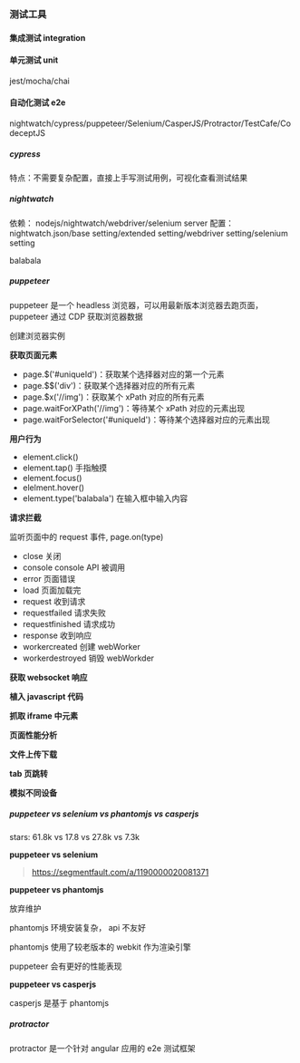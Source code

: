 ### 测试工具

#### 集成测试 integration

#### 单元测试 unit

  jest/mocha/chai

#### 自动化测试 e2e

nightwatch/cypress/puppeteer/Selenium/CasperJS/Protractor/TestCafe/CodeceptJS


##### cypress 
特点：不需要复杂配置，直接上手写测试用例，可视化查看测试结果

##### nightwatch
依赖： nodejs/nightwatch/webdriver/selenium server
配置：nightwatch.json/base setting/extended setting/webdriver setting/selenium setting

balabala

##### puppeteer 
puppeteer 是一个 headless 浏览器，可以用最新版本浏览器去跑页面，puppeteer 通过 CDP 获取浏览器数据

创建浏览器实例

**获取页面元素**
- page.$('#uniqueId')：获取某个选择器对应的第一个元素
- page.$$('div')：获取某个选择器对应的所有元素
- page.$x('//img')：获取某个 xPath 对应的所有元素
- page.waitForXPath('//img')：等待某个 xPath 对应的元素出现
- page.waitForSelector('#uniqueId')：等待某个选择器对应的元素出现

**用户行为**
- element.click()
- element.tap() 手指触摸
- element.focus()
- elelment.hover()
- element.type('balabala') 在输入框中输入内容

**请求拦截**

监听页面中的 request 事件, page.on(type)

- close 关闭
- console console API 被调用
- error 页面错误
- load 页面加载完
- request 收到请求
- requestfailed 请求失败
- requestfinished 请求成功
- response 收到响应
- workercreated 创建 webWorker
- workerdestroyed 销毁 webWorkder

**获取 websocket 响应**

**植入 javascript 代码**

**抓取 iframe 中元素**

**页面性能分析**

**文件上传下载**

**tab 页跳转**

**模拟不同设备**

##### puppeteer vs selenium vs phantomjs vs casperjs

stars: 61.8k vs 17.8 vs 27.8k vs 7.3k

**puppeteer vs selenium**

> https://segmentfault.com/a/1190000020081371

**puppeteer vs phantomjs**

放弃维护

phantomjs 环境安装复杂， api 不友好

phantomjs 使用了较老版本的 webkit 作为渲染引擎

puppeteer 会有更好的性能表现

**puppeteer vs casperjs**

casperjs 是基于 phantomjs

##### protractor

protractor 是一个针对 angular 应用的 e2e 测试框架